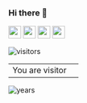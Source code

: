 ### Hi there 👋


<p><a href="https://www.twitter.com/yunuseysr"><img src="https://img.shields.io/badge/twitter-%231DA1F2.svg?&style=for-the-badge&logo=twitter&logoColor=white" height=25></a> <a href="https://www.linkedin.com/in/yunusemreyasar"><img src="https://img.shields.io/badge/linkedin-%230077B5.svg?&style=for-the-badge&logo=linkedin&logoColor=white" height=25></a> <a href="https://www.instagram.com/yunusemreyasar/"><img src="https://img.shields.io/badge/instagram-%23E4405F.svg?&style=for-the-badge&logo=instagram&logoColor=white" height=25></a> <a href="https://medium.com/@yunusemreyasar"><img src="https://img.shields.io/badge/medium-%2312100E.svg?&style=for-the-badge&logo=medium&logoColor=white" height=25></a> <!-- <a href="https://dev.to/mokkapps"><img src="https://img.shields.io/badge/DEV.TO-%230A0A0A.svg?&style=for-the-badge&logo=dev-dot-to&logoColor=white" height=25></a></p>
<p><a href="https://www.mokkapps.de">➡️ Check out my website</a></p> -->

![visitors](https://visitor-badge.glitch.me/badge?page_id=yunuseysr.id&left_color=green&right_color=red)
  
  
<table>
  <tr>
    <td>You are visitor</td>
    <td><img src="https://profile-counter.glitch.me/yunuseysr/count.svg" alt="" /></td>
  </tr>
</table>

![years](https://badges.pufler.dev/years/yunuseysr)

<!--
**yunuseysr/yunuseysr** is a ✨ _special_ ✨ repository because its `README.md` (this file) appears on your GitHub profile.

Here are some ideas to get you started:

- 🔭 I’m currently working on ...



- 🌱 I’m currently learning ...




- 👯 I’m looking to collaborate on ...




- 🤔 I’m looking for help with ...



- 💬 Ask me about ...




- 📫 How to reach me: ...




- 😄 Pronouns: ...




- ⚡ Fun fact: ...


-->


